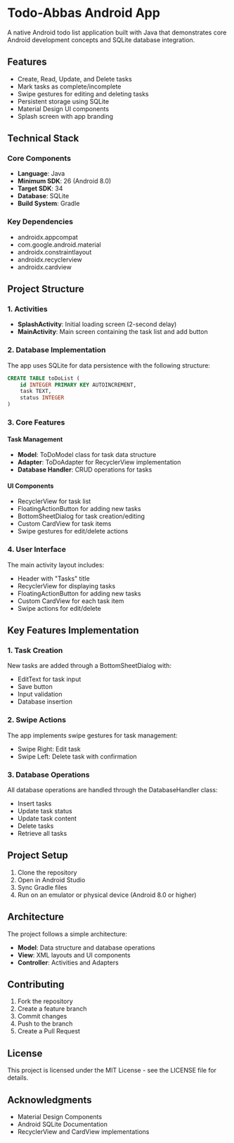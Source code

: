 # Todo-Abbas Android App

A native Android todo list application built with Java that demonstrates core Android development concepts and SQLite database integration.

## Features

- Create, Read, Update, and Delete tasks
- Mark tasks as complete/incomplete
- Swipe gestures for editing and deleting tasks
- Persistent storage using SQLite
- Material Design UI components
- Splash screen with app branding

## Technical Stack

### Core Components
- **Language**: Java
- **Minimum SDK**: 26 (Android 8.0)
- **Target SDK**: 34
- **Database**: SQLite
- **Build System**: Gradle

### Key Dependencies
- androidx.appcompat
- com.google.android.material
- androidx.constraintlayout
- androidx.recyclerview
- androidx.cardview

## Project Structure

### 1. Activities
- **SplashActivity**: Initial loading screen (2-second delay)
- **MainActivity**: Main screen containing the task list and add button

### 2. Database Implementation
The app uses SQLite for data persistence with the following structure:

~~~sql
CREATE TABLE toDoList (
    id INTEGER PRIMARY KEY AUTOINCREMENT,
    task TEXT,
    status INTEGER
)
~~~

### 3. Core Features

#### Task Management
- **Model**: ToDoModel class for task data structure
- **Adapter**: ToDoAdapter for RecyclerView implementation
- **Database Handler**: CRUD operations for tasks

#### UI Components
- RecyclerView for task list
- FloatingActionButton for adding new tasks
- BottomSheetDialog for task creation/editing
- Custom CardView for task items
- Swipe gestures for edit/delete actions

### 4. User Interface

The main activity layout includes:
- Header with "Tasks" title
- RecyclerView for displaying tasks
- FloatingActionButton for adding new tasks
- Custom CardView for each task item
- Swipe actions for edit/delete

## Key Features Implementation

### 1. Task Creation
New tasks are added through a BottomSheetDialog with:
- EditText for task input
- Save button
- Input validation
- Database insertion

### 2. Swipe Actions
The app implements swipe gestures for task management:
- Swipe Right: Edit task
- Swipe Left: Delete task with confirmation

### 3. Database Operations
All database operations are handled through the DatabaseHandler class:
- Insert tasks
- Update task status
- Update task content
- Delete tasks
- Retrieve all tasks

## Project Setup

1. Clone the repository
2. Open in Android Studio
3. Sync Gradle files
4. Run on an emulator or physical device (Android 8.0 or higher)

## Architecture

The project follows a simple architecture:
- **Model**: Data structure and database operations
- **View**: XML layouts and UI components
- **Controller**: Activities and Adapters

## Contributing

1. Fork the repository
2. Create a feature branch
3. Commit changes
4. Push to the branch
5. Create a Pull Request

## License

This project is licensed under the MIT License - see the LICENSE file for details.

## Acknowledgments

- Material Design Components
- Android SQLite Documentation
- RecyclerView and CardView implementations
